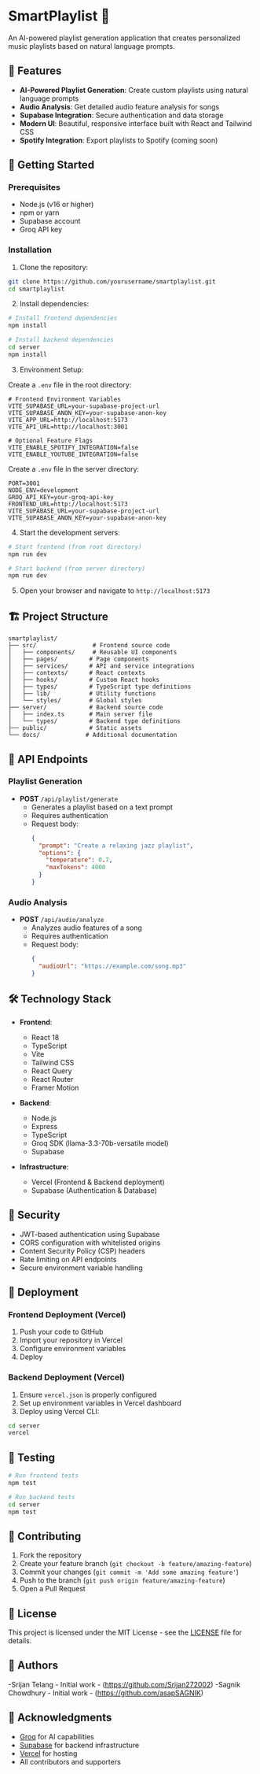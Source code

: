# SmartPlaylist 🎵

An AI-powered playlist generation application that creates personalized music playlists based on natural language prompts.

## 🌟 Features

- **AI-Powered Playlist Generation**: Create custom playlists using natural language prompts
- **Audio Analysis**: Get detailed audio feature analysis for songs
- **Supabase Integration**: Secure authentication and data storage
- **Modern UI**: Beautiful, responsive interface built with React and Tailwind CSS
- **Spotify Integration**: Export playlists to Spotify (coming soon)

## 🚀 Getting Started

### Prerequisites

- Node.js (v16 or higher)
- npm or yarn
- Supabase account
- Groq API key

### Installation

1. Clone the repository:
```bash
git clone https://github.com/yourusername/smartplaylist.git
cd smartplaylist
```

2. Install dependencies:
```bash
# Install frontend dependencies
npm install

# Install backend dependencies
cd server
npm install
```

3. Environment Setup:

Create a `.env` file in the root directory:
```env
# Frontend Environment Variables
VITE_SUPABASE_URL=your-supabase-project-url
VITE_SUPABASE_ANON_KEY=your-supabase-anon-key
VITE_APP_URL=http://localhost:5173
VITE_API_URL=http://localhost:3001

# Optional Feature Flags
VITE_ENABLE_SPOTIFY_INTEGRATION=false
VITE_ENABLE_YOUTUBE_INTEGRATION=false
```

Create a `.env` file in the server directory:
```env
PORT=3001
NODE_ENV=development
GROQ_API_KEY=your-groq-api-key
FRONTEND_URL=http://localhost:5173
VITE_SUPABASE_URL=your-supabase-project-url
VITE_SUPABASE_ANON_KEY=your-supabase-anon-key
```

4. Start the development servers:

```bash
# Start frontend (from root directory)
npm run dev

# Start backend (from server directory)
npm run dev
```

5. Open your browser and navigate to `http://localhost:5173`

## 🏗️ Project Structure

```
smartplaylist/
├── src/                # Frontend source code
│   ├── components/     # Reusable UI components
│   ├── pages/         # Page components
│   ├── services/      # API and service integrations
│   ├── contexts/      # React contexts
│   ├── hooks/         # Custom React hooks
│   ├── types/         # TypeScript type definitions
│   ├── lib/           # Utility functions
│   └── styles/        # Global styles
├── server/            # Backend source code
│   ├── index.ts       # Main server file
│   └── types/         # Backend type definitions
├── public/            # Static assets
└── docs/             # Additional documentation
```

## 🔧 API Endpoints

### Playlist Generation
- **POST** `/api/playlist/generate`
  - Generates a playlist based on a text prompt
  - Requires authentication
  - Request body:
    ```json
    {
      "prompt": "Create a relaxing jazz playlist",
      "options": {
        "temperature": 0.7,
        "maxTokens": 4000
      }
    }
    ```

### Audio Analysis
- **POST** `/api/audio/analyze`
  - Analyzes audio features of a song
  - Requires authentication
  - Request body:
    ```json
    {
      "audioUrl": "https://example.com/song.mp3"
    }
    ```

## 🛠️ Technology Stack

- **Frontend**:
  - React 18
  - TypeScript
  - Vite
  - Tailwind CSS
  - React Query
  - React Router
  - Framer Motion

- **Backend**:
  - Node.js
  - Express
  - TypeScript
  - Groq SDK (llama-3.3-70b-versatile model)
  - Supabase

- **Infrastructure**:
  - Vercel (Frontend & Backend deployment)
  - Supabase (Authentication & Database)

## 🔐 Security

- JWT-based authentication using Supabase
- CORS configuration with whitelisted origins
- Content Security Policy (CSP) headers
- Rate limiting on API endpoints
- Secure environment variable handling

## 🚢 Deployment

### Frontend Deployment (Vercel)

1. Push your code to GitHub
2. Import your repository in Vercel
3. Configure environment variables
4. Deploy

### Backend Deployment (Vercel)

1. Ensure `vercel.json` is properly configured
2. Set up environment variables in Vercel dashboard
3. Deploy using Vercel CLI:
```bash
cd server
vercel
```

## 🧪 Testing

```bash
# Run frontend tests
npm test

# Run backend tests
cd server
npm test
```

## 📝 Contributing

1. Fork the repository
2. Create your feature branch (`git checkout -b feature/amazing-feature`)
3. Commit your changes (`git commit -m 'Add some amazing feature'`)
4. Push to the branch (`git push origin feature/amazing-feature`)
5. Open a Pull Request

## 📄 License

This project is licensed under the MIT License - see the [LICENSE](LICENSE) file for details.

## 👥 Authors

-Srijan Telang - Initial work - (https://github.com/Srijan272002)
-Sagnik Chowdhury - Initial work - (https://github.com/asapSAGNIK)

## 🙏 Acknowledgments

- [Groq](https://groq.com) for AI capabilities
- [Supabase](https://supabase.com) for backend infrastructure
- [Vercel](https://vercel.com) for hosting
- All contributors and supporters 
